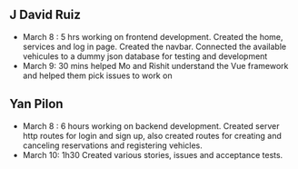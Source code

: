 ## J David Ruiz
- March 8 : 5 hrs working on frontend development. Created the home, services and log in page. Created the navbar. Connected the available vehicules to a dummy json database for testing and development
- March 9: 30 mins helped Mo and Rishit understand the Vue framework and helped them pick issues to work on

## Yan Pilon
- March 8 : 6 hours working on backend development. Created server http routes for login and sign up, also created routes for creating and canceling reservations and registering vehicles.
- March 10: 1h30 Created various stories, issues and acceptance tests.

